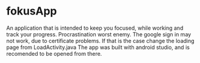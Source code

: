 # fokusApp
An application that is intended to keep you focused, while working and track your progress.
Procrastination worst enemy. 
The google sign in may not work, due to certificate problems. If that is the case change the loading page from LoadActivity.java
The app was built with android studio, and is recomended to be opened from there.
